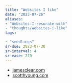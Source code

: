 ```yaml
---
title: "Websites I like"
date: "2023-07-26"
aliases:
- "Websites-I-resonate-with"
- "thoughts/websites-i-like"
tags:

- "seedlings"
sr-due: 2023-07-30
sr-interval: 4
sr-ease: 270
---
```


- [jamesclear.com](http://jamesclear.com/)
- [scotthyoung.com](http://scotthyoung.com/)